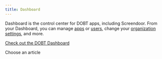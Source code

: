 ```yaml
---
title: Dashboard
---
```


Dashboard is the control center for DOBT apps, including Screendoor. From your  Dashboard, you can manage [apps](applications/managing_applications.html) or [users](accounts/managing_users.html), change your [organization settings](accounts/organization_settings.html), and more.

[Check out the DOBT Dashboard](https://dashboard.dobt.co/)

<p class='choose_article'>
  <i class='fa fa-hand-o-left'></i>
  <span>Choose an article</span>
</p>
